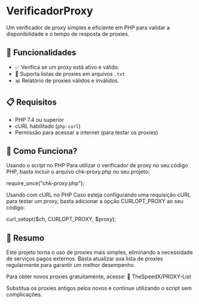 # VerificadorProxy

Um verificador de proxy simples e eficiente em PHP para validar a disponibilidade e o tempo de resposta de proxies.

## 🚀 Funcionalidades

- ✅ Verifica se um proxy está ativo e válido.
- 📄 Suporta listas de proxies em arquivos `.txt`
- 📊 Relatório de proxies válidos e inválidos.

## 📋 Requisitos

- PHP 7.4 ou superior
- cURL habilitado (`php-curl`)
- Permissão para acessar a internet (para testar os proxies)

## 📌 Como Funciona?

Usando o script no PHP
Para utilizar o verificador de proxy no seu código PHP, basta incluir o arquivo chk-proxy.php no seu projeto:

require_once("chk-proxy.php");

Usando com cURL no PHP
Caso esteja configurando uma requisição cURL para testar um proxy, basta adicionar a opção CURLOPT_PROXY ao seu código:

curl_setopt($ch, CURLOPT_PROXY, $proxy);

## 📌 Resumo
Este projeto torna o uso de proxies mais simples, eliminando a necessidade de serviços pagos externos. Basta atualizar sua lista de proxies regularmente para garantir um melhor desempenho.

Para obter novos proxies gratuitamente, acesse:
🔗 TheSpeedX/PROXY-List

Substitua os proxies antigos pelos novos e continue utilizando o script sem complicações.
